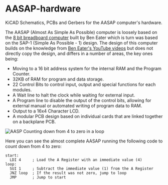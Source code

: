 # AASAP-hardware
KiCAD Schematics, PCBs and Gerbers for the AASAP computer's hardware.

The AASAP (Almost As Simple As Possible) computer is loosely based on the [8 bit breadboard computer](https://eater.net/8bit) built by Ben Eater which is turn was based on the SAP-1 (Simple As Possible - 1) design. The design of this computer builds on the knowledge from [Ben Eater's YouTube videos](https://www.youtube.com/playlist?list=PLowKtXNTBypGqImE405J2565dvjafglHU) but does not directly copy the design, and differs in a number of areas, the key ones being:

- Moving to a 16 bit address system for the internal RAM and the Program Counter.
- 32KB of RAM for program and data storage.
- 22 Control Bits to control input, output and special functions for each modules.
- A Wait line to halt the clock while waiting for external input.
- A Program line to disable the output of the control bits, allowing for external manual or automated writing of program data to RAM.
- Output to a 16x4 Character LCD.
- A modular PCB design based on individual cards that are linked together on a backplane PCB.

![AASP Counting down from 4 to zero in a loop](/media/AASP.gif)

Here you can see the almost complete AASAP running the following code to count down from 4 to zero:

    start:
      LDI 4     ; Load the A Register with an immediate value (4)
    loop:
      SUI 1     ; Subtract the immediate value (1) from the A Register
      JNZ loop  ; If the result was not zero, jump to loop
      JMP       ; Jump to start
